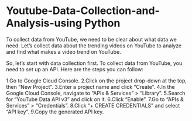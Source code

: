 # Youtube-Data-Collection-and-Analysis-using Python
To collect data from YouTube, we need to be clear about what data we need. Let’s collect data about the trending videos on YouTube to analyze and find what makes a video trend on YouTube.

So, let’s start with data collection first. To collect data from YouTube, you need to set up an API. Here are the steps you can follow:

1.Go to Google Cloud Console.
2.Click on the project drop-down at the top, then “New Project”.
3.Enter a project name and click “Create”.
4.In the Google Cloud Console, navigate to “APIs & Services” > “Library”.
5.Search for “YouTube Data API v3” and click on it.
6.Click “Enable”.
7.Go to “APIs & Services” > “Credentials”.
8.Click “+ CREATE CREDENTIALS” and select “API key”.
9.Copy the generated API key.

